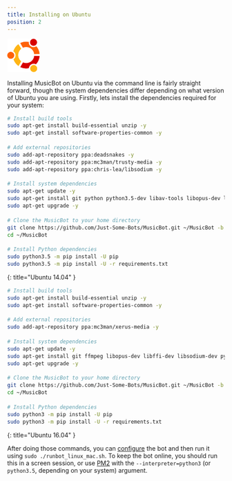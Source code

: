 ```yaml
---
title: Installing on Ubuntu
position: 2
---
```


<img class="doc-img" src="images/ubuntu.png" alt="Ubuntu" style="width: 75px;"/>

Installing MusicBot on Ubuntu via the command line is fairly straight forward, though the system dependencies differ depending on what version of Ubuntu you are using. Firstly, lets install the dependencies required for your system:

~~~ bash
# Install build tools
sudo apt-get install build-essential unzip -y
sudo apt-get install software-properties-common -y

# Add external repositories
sudo add-apt-repository ppa:deadsnakes -y
sudo add-apt-repository ppa:mc3man/trusty-media -y
sudo add-apt-repository ppa:chris-lea/libsodium -y

# Install system dependencies
sudo apt-get update -y
sudo apt-get install git python python3.5-dev libav-tools libopus-dev libffi-dev libsodium-dev python3-pip -y
sudo apt-get upgrade -y

# Clone the MusicBot to your home directory
git clone https://github.com/Just-Some-Bots/MusicBot.git ~/MusicBot -b master
cd ~/MusicBot

# Install Python dependencies
sudo python3.5 -m pip install -U pip
sudo python3.5 -m pip install -U -r requirements.txt 
~~~
{: title="Ubuntu 14.04" }

~~~ bash
# Install build tools
sudo apt-get install build-essential unzip -y
sudo apt-get install software-properties-common -y

# Add external repositories
sudo add-apt-repository ppa:mc3man/xerus-media -y

# Install system dependencies
sudo apt-get update -y
sudo apt-get install git ffmpeg libopus-dev libffi-dev libsodium-dev python3-pip python3-dev -y
sudo apt-get upgrade -y

# Clone the MusicBot to your home directory
git clone https://github.com/Just-Some-Bots/MusicBot.git ~/MusicBot -b master
cd ~/MusicBot

# Install Python dependencies
sudo python3 -m pip install -U pip
sudo python3 -m pip install -U -r requirements.txt 
~~~
{: title="Ubuntu 16.04" }

After doing those commands, you can [configure](#guidesconfiguration) the bot and then run it using `sudo ./runbot_linux_mac.sh`. To keep the bot online, you should run this in a screen session, or use [PM2](http://pm2.keymetrics.io/docs/usage/quick-start/) with the `--interpreter=python3` (or `python3.5`, depending on your system) argument.
